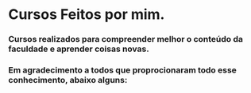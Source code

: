 # Cursos Feitos por mim.
### Cursos realizados para compreender melhor o conteúdo da faculdade e aprender coisas novas.

### Em agradecimento a todos que proprocionaram todo esse conhecimento, abaixo alguns:
